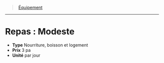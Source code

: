 ﻿---
!EquipmentItem
Type: Nourriture, boisson et logement
Price: 3 pa
Unity: par jour
Id: equipment_hd.md#repas--modeste
ParentLink: equipment_hd.md#Équipement
Name: 'Repas : Modeste'
ParentName: Équipement
NameLevel: 1
Attributes: {}
---
> [Équipement](hd_equipment.md)

---

# Repas : Modeste

- **Type** Nourriture, boisson et logement
- **Prix** 3 pa
- **Unité** par jour

